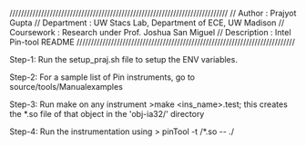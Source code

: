 ////////////////////////////////////////////////////////////////////////////
// Author       : Prajyot Gupta
// Department   : UW Stacs Lab, Department of ECE, UW Madison
// Coursework   : Research under Prof. Joshua San Miguel
// Description  : Intel Pin-tool README
////////////////////////////////////////////////////////////////////////////

Step-1: Run the setup_praj.sh file to setup the ENV variables.

Step-2: For a sample list of Pin instruments, go to source/tools/Manualexamples 

Step-3: Run make on any instrument >make <ins_name>.test; this creates the *.so file 
        of that object in the 'obj-ia32/' directory

Step-4: Run the instrumentation using
        > pinTool -t <obj dir>/*.so -- ./<executable>
